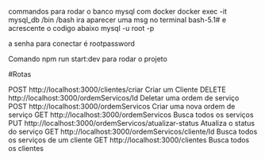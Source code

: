 commandos para rodar o banco mysql com docker
docker exec -it mysql_db /bin /bash
 ira aparecer uma msg no terminal bash-5.1# e acrescente o codigo abaixo
 mysql -u root -p

a senha para conectar é rootpassword

Comando npm run start:dev para rodar o projeto


#Rotas


POST http://localhost:3000/clientes/criar     Criar um Cliente
DELETE http://localhost:3000/ordemServicos/Id   Deletar uma ordem de serviço
POST http://localhost:3000/ordemServicos      Criar uma nova ordem de serviço
GET  http://localhost:3000/ordemServicos      Busca todos os serviços
PUT http://localhost:3000/ordemServicos/atualizar-status  Atualiza o status do serviço
GET http://localhost:3000/ordemServicos/cliente/Id Busca todos os serviços de um cliente
GET http://localhost:3000/clientes  Busca todos os clientes
